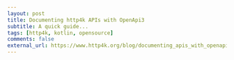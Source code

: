 ```yaml
---
layout: post
title: Documenting http4k APIs with OpenApi3
subtitle: A quick guide...
tags: [http4k, kotlin, opensource]
comments: false
external_url: https://www.http4k.org/blog/documenting_apis_with_openapi
---
```

